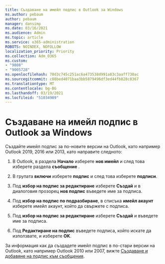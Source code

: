 ```yaml
---
title: Създаване на имейл подпис в Outlook за Windows
ms.author: pebaum
author: pebaum
manager: dansimp
ms.date: 03/16/2021
ms.audience: Admin
ms.topic: article
ms.service: o365-administration
ROBOTS: NOINDEX, NOFOLLOW
localization_priority: Priority
ms.collection: Adm_O365
ms.custom:
- "9808"
- "9005728"
ms.openlocfilehash: 70d3c745c251ac6a473538d991a83c3aaff730ac
ms.sourcegitcommit: c08bed4071baa3bb5879496df3ed44fb828c8367
ms.translationtype: MT
ms.contentlocale: bg-BG
ms.lasthandoff: 03/19/2021
ms.locfileid: "51034909"
---
```

# <a name="create-an-email-signature-in-outlook-for-windows"></a>Създаване на имейл подпис в Outlook за Windows

Създайте имейл подпис за по-новите версии на Outlook, като например Outlook 2019, 2016 или 2013, като направите следното:

1. В Outlook, в раздела **Начало** изберете **нов имейл** и след това изберете раздела **съобщение** .

1. В групата **включи** изберете **подпис** и след това изберете **подписи**.

1. Под **избор на подпис за редактиране** изберете **Създай** и в диалоговия прозорец **нов подпис** въведете име за подписа.

1. Под **избор на подпис по подразбиране**, в списъка **имейл акаунт** изберете имейл акаунт, който да свържете с подписа.

1. Под **избор на подпис за редактиране** изберете **Създай** и въведете име за подписа.

1. Под **Редактиране на подпис** въведете подписа, който искате да използвате, и изберете **OK**.

За информация как да създадете имейл подпис в по-стари версии на Outlook, като например Outlook 2010 или 2007, вижте [Създаване и добавяне на подпис към съобщения](https://support.microsoft.com/office/8ee5d4f4-68fd-464a-a1c1-0e1c80bb27f2#ID0EAADAAA=Office_2007_-_2010).

